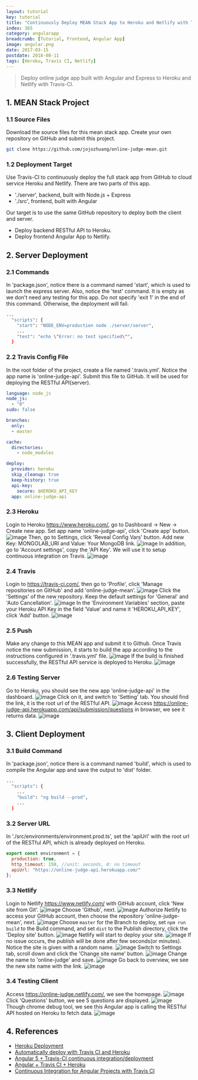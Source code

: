 ```yaml
---
layout: tutorial
key: tutorial
title: "Continuously Deploy MEAN Stack App to Heroku and Netlify with Travis-CI"
index: 365
category: angularapp
breadcrumb: [Tutorial, Frontend, Angular App]
image: angular.png
date: 2017-03-15
postdate: 2018-08-11
tags: [Heroku, Travis CI, Netlify]
---
```


> Deploy online judge app built with Angular and Express to Heroku and Netlify with Travis-CI.

## 1. MEAN Stack Project
### 1.1 Source Files
Download the source files for this mean stack app. Create your own repository on GitHub and submit this project.
```sh
git clone https://github.com/jojozhuang/online-judge-mean.git
```
### 1.2 Deployment Target
Use Travis-CI to continuously deploy the full stack app from GitHub to cloud service Heroku and Netlify. There are two parts of this app.
* './server', backend, built with Node.js + Express
* './src', frontend, built with Angular

Our target is to use the same GitHub repository to deploy both the client and server.
* Deploy backend RESTful API to Heroku.
* Deploy frontend Angular App to Netlify.

## 2. Server Deployment
### 2.1 Commands
In 'package.json', notice there is a command named 'start', which is used to launch the express server. Also, notice the 'test' command. It is empty as we don't need any testing for this app. Do not specify 'exit 1' in the end of this command. Otherwise, the deployment will fail.
```sh
...
  "scripts": {
    "start": "NODE_ENV=production node ./server/server",
    ...
    "test": "echo \"Error: no test specified\"",
  }
```
### 2.2 Travis Config File
In the root folder of the project, create a file named '.travis.yml'. Notice the app name is 'online-judge-api'. Submit this file to GitHub. It will be used for deploying the RESTful API(server).
```yml
language: node_js
node_js:
  - "8"
sudo: false

branches:
  only:
  - master

cache:
  directories:
    - node_modules

deploy:
  provider: heroku
  skip_cleanup: true
  keep-history: true
  api-key:
    secure: $HEROKU_API_KEY
  app: online-judge-api
```
### 2.3 Heroku
Login to Heroku https://www.heroku.com/, go to Dashboard -> New -> Create new app. Set app name 'online-judge-api', click 'Create app' button.
![image](/public/images/frontend/365/heroku_createapp.png)
Then, go to Settings, click 'Reveal Config Vars' button. Add new Key: MONGOLAB_URI and Value: Your MongoDB link.
![image](/public/images/frontend/365/heroku_configvar.png)
In addition, go to 'Account settings', copy the 'API Key'. We will use it to setup continuous integration on Travis.
![image](/public/images/frontend/365/heroku_apikey.png)  
### 2.4 Travis
Login to https://travis-ci.com/, then go to 'Profile', click 'Manage repositories on GitHub' and add 'online-judge-mean'.
![image](/public/images/frontend/365/travis_add_repository.png)
Click the 'Settings' of the new repository. Keep the default settings for 'General' and 'Auto Cancellation'.
![image](/public/images/frontend/365/travis_settings.png)
In the 'Environment Variables' section, paste your Heroku API Key in the field ‘Value’ and name it 'HEROKU_API_KEY', click 'Add' button.
![image](/public/images/frontend/365/travis_environment_variable.png)
### 2.5 Push
Make any change to this MEAN app and submit it to Github. Once Travis notice the new submission, it starts to build the app according to the instructions configured in '.travis.yml' file.
![image](/public/images/frontend/365/travis_build.png)
If the build is finished successfully, the RESTful API service is deployed to Heroku.
![image](/public/images/frontend/365/travis_deploy.png)  
### 2.6 Testing Server
Go to Heroku, you should see the new app 'online-judge-api' in the dashboard.
![image](/public/images/frontend/365/heroku_newapp.png)
Click on it, and switch to 'Setting' tab. You should find the link, it is the root url of the RESTful API.
![image](/public/images/frontend/365/heroku_link.png)
Access https://online-judge-api.herokuapp.com/api/submission/questions in browser, we see it returns data.
![image](/public/images/frontend/365/heroku_api.png)

## 3. Client Deployment
### 3.1 Build Command
In 'package.json', notice there is a command named 'build', which is used to compile the Angular app and save the output to 'dist' folder.
```sh
...
  "scripts": {
    ...
    "build": "ng build --prod",
    ...
  }
```
### 3.2 Server URL
In './src/environments/environment.prod.ts', set the 'apiUrl' with the root url of the RESTful API, which is already deployed on Heroku.
```javascript
export const environment = {
  production: true,
  http_timeout: 150, //unit: seconds, 0: no timeout
  apiUrl: "https://online-judge-api.herokuapp.com/"
};
```
### 3.3 Netlify
Login to Netlify https://www.netlify.com/ with GitHub account, click 'New site from Git'.
![image](/public/images/frontend/365/netlify_app.png)
Choose 'Github', next.
![image](/public/images/frontend/365/netlify_newsite.png)
Authorize Netlify to access your GitHub account, then choose the repository 'online-judge-mean', next.
![image](/public/images/frontend/365/netlify_repository.png)
Choose `master` for the Branch to deploy, set `npm run build` to the Build command, and set `dist` to the Publish directory, click the 'Deploy site' button.
![image](/public/images/frontend/365/netlify_options.png)
Netlify will start to deploy your site.
![image](/public/images/frontend/365/netlify_inprogress.png)
If no issue occurs, the publish will be done after few seconds(or minutes). Notice the site is given with a random name.
![image](/public/images/frontend/365/netlify_published.png)
Switch to Settings tab, scroll down and click the 'Change site name' button.
![image](/public/images/frontend/365/netlify_settings.png)
Change the name to 'online-judge' and save.
![image](/public/images/frontend/365/netlify_changename.png)
Go back to overview, we see the new site name with the link.
![image](/public/images/frontend/365/netlify_overview.png)
### 3.4 Testing Client
Access https://online-judge.netlify.com/, we see the homepage.
![image](/public/images/frontend/365/test_home.png)
Click 'Questions' button, we see 5 questions are displayed.
![image](/public/images/frontend/365/test_questions.png)
Though chrome debug tool, we see this Angular app is calling the RESTful API hosted on Heroku to fetch data.
![image](/public/images/frontend/365/test_remoteapi.png)

## 4. References
* [Heroku Deployment](https://docs.travis-ci.com/user/deployment/heroku/)
* [Automatically deploy with Travis CI and Heroku](https://medium.com/@felipeluizsoares/automatically-deploy-with-travis-ci-and-heroku-ddba1361647f)
* [Angular 5 + Travis-CI continuous integration/deployment](https://medium.com/@swanandkeskar/angular-5-travis-ci-continuous-integration-deployment-fe9090f460c5)
* [Angular + Travis CI + Heroku](https://medium.com/@preetham_s/angular-travis-ci-heroku-85038a0bcd73)
* [Continuous Integration for Angular Projects with Travis CI](https://moduscreate.com/blog/continuous-integration-angular-projects-travisci/)
